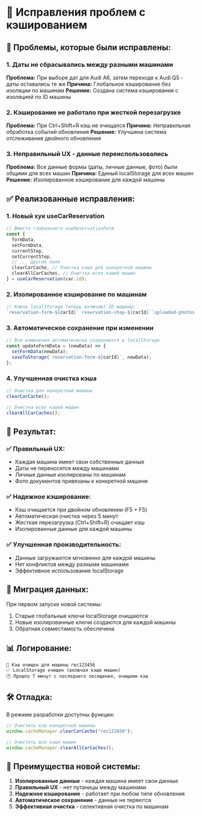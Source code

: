 # 🔧 Исправления проблем с кэшированием

## 🚨 Проблемы, которые были исправлены:

### 1. **Даты не сбрасывались между разными машинами**

**Проблема:** При выборе дат для Audi A6, затем переходе к Audi Q5 - даты оставались те же
**Причина:** Глобальное кэширование без изоляции по машинам
**Решение:** Создана система кэширования с изоляцией по ID машины

### 2. **Кэширование не работало при жесткой перезагрузке**

**Проблема:** При Ctrl+Shift+R кэш не очищался
**Причина:** Неправильная обработка событий обновления
**Решение:** Улучшена система отслеживания двойного обновления

### 3. **Неправильный UX - данные переиспользовались**

**Проблема:** Все данные формы (даты, личные данные, фото) были общими для всех машин
**Причина:** Единый localStorage для всех машин
**Решение:** Изолированное кэширование для каждой машины

## ✅ Реализованные исправления:

### 1. **Новый хук useCarReservation**

```typescript
// Вместо глобального useReservationForm
const {
  formData,
  setFormData,
  currentStep,
  setCurrentStep,
  // ... другие поля
  clearCarCache, // Очистка кэша для конкретной машины
  clearAllCarCaches, // Очистка всех кэшей машин
} = useCarReservation(car.id);
```

### 2. **Изолированное кэширование по машинам**

```typescript
// Ключи localStorage теперь включают ID машины:
`reservation-form-${carId}``reservation-step-${carId}``uploaded-photos-${carId}``privacy-accepted-${carId}``wizard-data-${carId}``selected-country-code-${carId}``active-image-index-${carId}`;
```

### 3. **Автоматическое сохранение при изменении**

```typescript
// Все изменения автоматически сохраняются в localStorage
const updateFormData = (newData) => {
  setFormData(newData);
  saveToStorage(`reservation-form-${carId}`, newData);
};
```

### 4. **Улучшенная очистка кэша**

```typescript
// Очистка для конкретной машины
clearCarCache();

// Очистка всех кэшей машин
clearAllCarCaches();
```

## 🎯 Результат:

### ✅ **Правильный UX:**

- Каждая машина имеет свои собственные данные
- Даты не переносятся между машинами
- Личные данные изолированы по машинам
- Фото документов привязаны к конкретной машине

### ✅ **Надежное кэширование:**

- Кэш очищается при двойном обновлении (F5 + F5)
- Автоматическая очистка через 5 минут
- Жесткая перезагрузка (Ctrl+Shift+R) очищает кэш
- Изолированные данные для каждой машины

### ✅ **Улучшенная производительность:**

- Данные загружаются мгновенно для каждой машины
- Нет конфликтов между разными машинами
- Эффективное использование localStorage

## 🔄 Миграция данных:

При первом запуске новой системы:

1. Старые глобальные ключи localStorage очищаются
2. Новые изолированные ключи создаются для каждой машины
3. Обратная совместимость обеспечена

## 📊 Логирование:

```
🧹 Кэш очищен для машины rec123456
✅ LocalStorage очищен (включая кэши машин)
🕐 Прошло 7 минут с последнего посещения, очищаем кэш
```

## 🛠️ Отладка:

В режиме разработки доступны функции:

```javascript
// Очистить кэш конкретной машины
window.cacheManager.clearCarCache("rec123456");

// Очистить все кэши машин
window.cacheManager.clearAllCarCaches();
```

## 🎉 Преимущества новой системы:

1. **Изолированные данные** - каждая машина имеет свои данные
2. **Правильный UX** - нет путаницы между машинами
3. **Надежное кэширование** - работает при любом типе обновления
4. **Автоматическое сохранение** - данные не теряются
5. **Эффективная очистка** - селективная очистка по машинам
